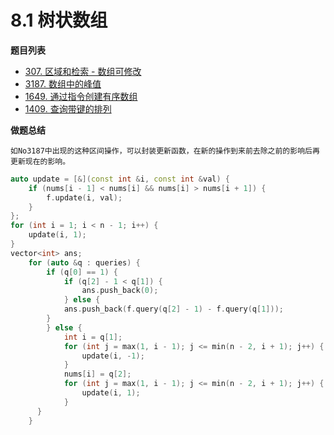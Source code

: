 # 8.1 树状数组

**题目列表**

- [307. 区域和检索 - 数组可修改](https://leetcode.cn/problems/range-sum-query-mutable/description/)
- [3187. 数组中的峰值](https://leetcode.cn/problems/peaks-in-array/description/)
- [1649. 通过指令创建有序数组](https://leetcode.cn/problems/create-sorted-array-through-instructions/description/)
- [1409. 查询带键的排列](https://leetcode.cn/problems/queries-on-a-permutation-with-key/)

**做题总结**

    如No3187中出现的这种区间操作，可以封装更新函数，在新的操作到来前去除之前的影响后再更新现在的影响。

```cpp
auto update = [&](const int &i, const int &val) {
    if (nums[i - 1] < nums[i] && nums[i] > nums[i + 1]) {
        f.update(i, val);
    }
};
for (int i = 1; i < n - 1; i++) {
    update(i, 1);
}
vector<int> ans;
    for (auto &q : queries) {
        if (q[0] == 1) {
            if (q[2] - 1 < q[1]) {
                ans.push_back(0);
            } else {
            ans.push_back(f.query(q[2] - 1) - f.query(q[1]));
        }
        } else {
            int i = q[1];
            for (int j = max(1, i - 1); j <= min(n - 2, i + 1); j++) {
                update(i, -1);
            }
            nums[i] = q[2];
            for (int j = max(1, i - 1); j <= min(n - 2, i + 1); j++) {
                update(i, 1);
            }
      }
    }
```
